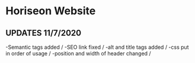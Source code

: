 # Horiseon Website 

## UPDATES 11/7/2020

-Semantic tags added				/
-SEO link fixed					/
-alt and title tags added			/
-css put in order of usage			/
-position and width of header changed		/
